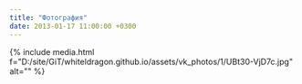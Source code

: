 ```yaml
---
title: "Фотография"
date: 2013-01-17 11:00:00 +0300
---
```



{% include media.html f="D:/site/GiT/whiteldragon.github.io/assets/vk_photos/1/UBt30-VjD7c.jpg" alt="" %}
